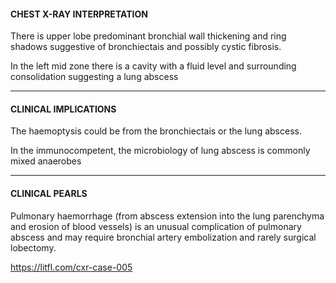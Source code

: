 #### CHEST X-RAY INTERPRETATION
There is upper lobe predominant bronchial wall thickening and ring shadows suggestive of bronchiectais and possibly cystic fibrosis.

In the left mid zone there is a cavity with a fluid level and surrounding consolidation suggesting a lung abscess

---------------
#### CLINICAL IMPLICATIONS
The haemoptysis could be from the bronchiectais or the lung abscess.

In the immunocompetent, the microbiology of lung abscess is commonly mixed anaerobes

---------------
#### CLINICAL PEARLS
Pulmonary haemorrhage (from abscess extension into the lung parenchyma and erosion of blood vessels) is an unusual complication of pulmonary abscess and may require bronchial artery embolization and rarely surgical lobectomy.


<https://litfl.com/cxr-case-005>